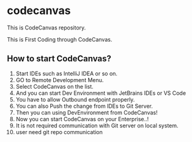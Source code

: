 # codecanvas
This is CodeCanvas repository.

This is First Coding through CodeCanvas.

## How to start CodeCanvas?
1. Start IDEs such as IntelliJ IDEA or so on.
2. GO to Remote Development Menu.
3. Select CodeCanvas on the list.
4. And you can start Dev Environment with JetBrains IDEs or VS Code
5. You have to allow Outbound endpoint properly. 
6. You can also Push the change from IDEs to Git Server.
7. Then you can using DevEnvironment from CodeCanvas!
8. Now you can start CodeCanvas on your Enterprise..!
9. It is not required communication with Git server on local system.
10. user need git repo communication